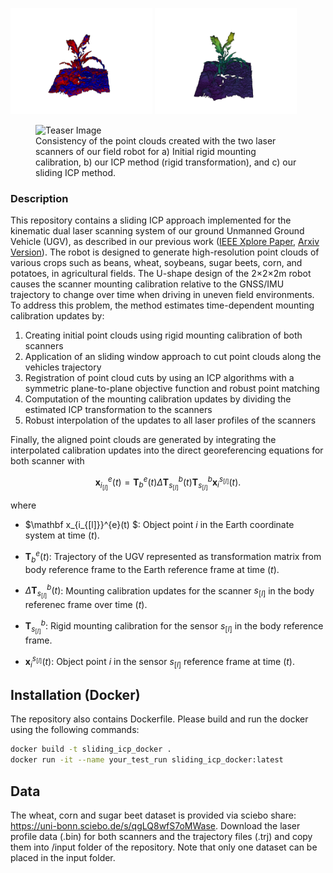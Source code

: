 <p float="left">
  <img src="./images/corn_id.gif" width="45%" />
  <img src="./images/corn_height.gif" width="45%" />
</p>



<figure>
  <img src="./images/teaser.png" alt="Teaser Image">
  <figcaption>Consistency of the point clouds created with the two laser scanners of our field robot for a) Initial rigid mounting calibration, b) our ICP method (rigid transformation), and c) our sliding ICP method.</figcaption>
</figure>


### Description

This repository contains a sliding ICP approach implemented for the kinematic dual laser scanning system of our ground Unmanned Ground Vehicle (UGV), as described in our previous work ([IEEE Xplore Paper](https://ieeexplore.ieee.org/abstract/document/10302421), [Arxiv Version](https://arxiv.org/pdf/2310.11516)). The robot is designed to generate high-resolution point clouds of various crops such as beans, wheat, soybeans, sugar beets, corn, and potatoes, in agricultural fields. The U-shape design of the 2×2×2m robot causes the scanner mounting calibration relative to the GNSS/IMU trajectory to change over time when driving in uneven field environments. To address this problem, the method estimates time-dependent mounting calibration updates by:

1. Creating initial point clouds using rigid mounting calibration of both scanners
2. Application of an sliding window approach to cut point clouds along the vehicles trajectory
3. Registration of point cloud cuts by using an ICP algorithms with a symmetric plane-to-plane objective function and robust point matching
4. Computation of the mounting calibration updates by dividing the estimated ICP transformation to the scanners
5. Robust interpolation of the updates to all laser profiles of the scanners

Finally, the aligned point clouds are generated by integrating the interpolated calibration updates into the direct georeferencing equations for both scanner with

$$
\mathbf x_{i_{[l]}}^{e}(t) = \mathbf T_{b}^{e}(t) \Delta \mathbf T_{s_{[l]}}^b(t) \mathbf T_{s_{[l]}}^b \mathbf x_{i}^{s_{[l]}}(t).
$$

where

- $\mathbf x_{i_{[l]}}^{e}(t) $: Object point $i$ in the Earth coordinate system at time $(t)$.

- $\mathbf{T}_{b}^{e}(t)$: Trajectory of the UGV represented as transformation matrix from body reference frame to the Earth reference frame at time $(t)$.

- $\Delta \mathbf T_{s_{[l]}}^b(t)$: Mounting calibration updates for the scanner $s_{[l]}$ in the body referenec frame over time $(t)$.

- $\mathbf T_{s_{[l]}}^b$: Rigid mounting calibration for the sensor $s_{[l]}$ in the body reference frame.

- $\mathbf x_{i}^{s_{[l]}}(t)$: Object point $i$ in the sensor $s_{[l]}$ reference frame at time $(t)$.

## Installation (Docker)

The repository also contains Dockerfile. Please build and run the docker using the following commands:
  ```bash
  docker build -t sliding_icp_docker .
  docker run -it --name your_test_run sliding_icp_docker:latest 
  ```
## Data

The wheat, corn and sugar beet dataset is provided via sciebo share: https://uni-bonn.sciebo.de/s/qgLQ8wfS7oMWase. Download the laser profile data (.bin) for both scanners and the trajectory files (.trj) and copy them into /input folder of the repository. Note that only one dataset can be placed in the input folder. 



